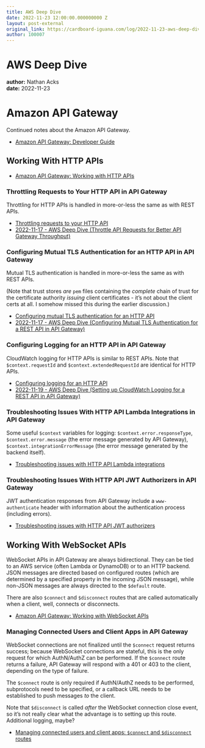 ```yaml
---
title: AWS Deep Dive
date: 2022-11-23 12:00:00.000000000 Z
layout: post-external
original_link: https://cardboard-iguana.com/log/2022-11-23-aws-deep-dive.html
author: 100007
---
```


# AWS Deep Dive

**author:** Nathan Acks  
**date:** 2022-11-23

# Amazon API Gateway

Continued notes about the Amazon API Gateway.

- [Amazon API Gateway: Developer Guide](https://docs.aws.amazon.com/apigateway/latest/developerguide/welcome.html)

## Working With HTTP APIs

- [Amazon API Gateway: Working with HTTP APIs](https://docs.aws.amazon.com/apigateway/latest/developerguide/http-api.html)

### Throttling Requests to Your HTTP API in API Gateway

Throttling for HTTP APIs is handled in more-or-less the same as with REST APIs.

- [Throttling requests to your HTTP API](https://docs.aws.amazon.com/apigateway/latest/developerguide/http-api-throttling.html)
- [2022-11-17 - AWS Deep Dive (Throttle API Requests for Better API Gateway Throughput)](https://cardboard-iguana.com/log/2022-11-17-aws-deep-dive.html)

### Configuring Mutual TLS Authentication for an HTTP API in API Gateway

Mutual TLS authentication is handled in more-or-less the same as with REST APIs.

(Note that trust stores _are_ `pem` files containing the _complete_ chain of trust for the certificate authority _issuing_ client certificates - it’s not about the client certs at all. I somehow missed this during the earlier discussion.)

- [Configuring mutual TLS authentication for an HTTP API](https://docs.aws.amazon.com/apigateway/latest/developerguide/http-api-mutual-tls.html)
- [2022-11-17 - AWS Deep Dive (Configuring Mutual TLS Authentication for a REST API in API Gateway)](https://cardboard-iguana.com/log/2022-11-17-aws-deep-dive.html)

### Configuring Logging for an HTTP API in API Gateway

CloudWatch logging for HTTP APIs is similar to REST APIs. Note that `$context.requestId` and `$context.extendedRequestId` are identical for HTTP APIs.

- [Configuring logging for an HTTP API](https://docs.aws.amazon.com/apigateway/latest/developerguide/http-api-logging.html)
- [2022-11-19 - AWS Deep Dive (Setting up CloudWatch Logging for a REST API in API Gateway)](https://cardboard-iguana.com/log/2022-11-19-aws-deep-dive.html)

### Troubleshooting Issues With HTTP API Lambda Integrations in API Gateway

Some useful `$context` variables for logging: `$context.error.responseType`, `$context.error.message` (the error message generated by API Gateway), `$context.integrationErrorMessage` (the error message generated by the backend itself).

- [Troubleshooting issues with HTTP API Lambda integrations](https://docs.aws.amazon.com/apigateway/latest/developerguide/http-api-troubleshooting-lambda.html)

### Troubleshooting Issues With HTTP API JWT Authorizers in API Gateway

JWT authentication responses from API Gateway include a `www-authenticate` header with information about the authentication process (including errors).

- [Troubleshooting issues with HTTP API JWT authorizers](https://docs.aws.amazon.com/apigateway/latest/developerguide/http-api-troubleshooting-jwt.html)

## Working With WebSocket APIs

WebSocket APIs in API Gateway are always bidirectional. They can be tied to an AWS service (often Lambda or DynamoDB) or to an HTTP backend. JSON messages are directed based on configured routes (which are determined by a specified property in the incoming JSON message), while non-JSON messages are always directed to the `$default` route.

There are also `$connect` and `$disconnect` routes that are called automatically when a client, well, connects or disconnects.

- [Amazon API Gateway: Working with WebSocket APIs](https://docs.aws.amazon.com/apigateway/latest/developerguide/apigateway-websocket-api.html)

### Managing Connected Users and Client Apps in API Gateway

WebSocket connections are not finalized until the `$connect` request returns success; because WebSocket connections are stateful, this is the only request for which AuthN/AuthZ can be performed. If the `$connect` route returns a failure, API Gateway will respond with a 401 or 403 to the client, depending on the type of failure.

The `$connect` route is only required if AuthN/AuthZ needs to be performed, subprotocols need to be specified, or a callback URL needs to be established to push messages _to_ the client.

Note that `$disconnect` is called _after_ the WebSocket connection close event, so it’s not really clear what the advantage is to setting up this route. Additional logging, maybe?

- [Managing connected users and client apps: `$connect` and `$disconnect` routes](https://docs.aws.amazon.com/apigateway/latest/developerguide/apigateway-websocket-api-route-keys-connect-disconnect.html)
